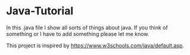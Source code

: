 # Java-Tutorial

In this .java file I show all sorts of things about java. 
If you think of something or I have to add something please let me know.

This project is inspired by https://www.w3schools.com/java/default.asp.